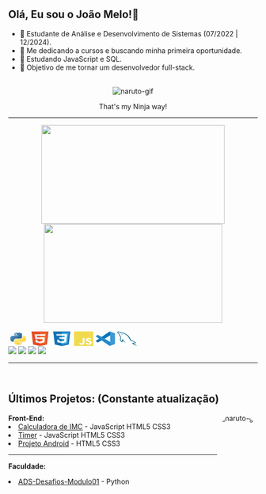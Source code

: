## Olá, Eu sou o João Melo!👋

- 🔭 Estudante de Análise e Desenvolvimento de Sistemas (07/2022 | 12/2024).
- 🔎 Me dedicando a cursos e buscando minha primeira oportunidade.
- 🌱 Estudando JavaScript e SQL.
- 💼 Objetivo de me tornar um desenvolvedor full-stack.
<div align="center"><br>
  <img alt="naruto-gif" height="130" src="https://cdn.discordapp.com/attachments/962571129493553205/1017139778644357150/naruto-hokage.gif?   width=676&height=676"></img>
  <p align="center">That's my Ninja way!</p>
  <hr></hr></div>
  <div align="center">
  <img height="200" width="370" align="center" src="https://github-readme-stats.vercel.app/api?username=devjoaomelo&show_icons=true&theme=react&include_all_commits=true&count_private=true"/>
  <img height="200" width="360" align="center" src="https://github-readme-stats.vercel.app/api/top-langs/?username=devjoaomelo&layout=compact&langs_count=7&theme=react" />
  </div>

<div align="center" style="display: inline-block"><br>
  <img align="center" alt="Jm-Python" height="30" width="40" src="https://raw.githubusercontent.com/devicons/devicon/master/icons/python/python-original.svg">
  <img align="center" alt="Jm-HTML" height="30" width="40" src="https://raw.githubusercontent.com/devicons/devicon/master/icons/html5/html5-original.svg">
  <img align="center" alt="Jm-CSS" height="30" width="40" src="https://raw.githubusercontent.com/devicons/devicon/master/icons/css3/css3-original.svg">
  <img align="center" alt="Jm-Js" height="30" width="40" src="https://raw.githubusercontent.com/devicons/devicon/master/icons/javascript/javascript-plain.svg">
  <img align="center" alt="Jm-Vs" height="30" width="40" src="https://raw.githubusercontent.com/devicons/devicon/master/icons/vscode/vscode-original.svg">
  <img align="center" alt="Jm-mysql" height="30" width="40" src="https://raw.githubusercontent.com/devicons/devicon/master/icons/mysql/mysql-original.svg">
  
</div>
 <br>
  <div style="display: inline-block" align="center"> 
  <a href="https://instagram.com/fodjao" target="_blank"><img src="https://img.shields.io/badge/-Instagram-%23E4405F?style=for-the-badge&logo=instagram&logoColor=white" target="_blank"></a>
 	<a href="https://www.twitch.tv/fodjao" target="_blank"><img src="https://img.shields.io/badge/Twitch-9146FF?style=for-the-badge&logo=twitch&logoColor=white" target="_blank"></a>
  <a href = "mailto:devjoaomelo@gmail.com"><img src="https://img.shields.io/badge/-Gmail-%23333?style=for-the-badge&logo=gmail&logoColor=white" target="_blank"></a>
  <a href="https://www.linkedin.com/in/joaogmelo/" target="_blank"><img src="https://img.shields.io/badge/-LinkedIn-%230077B5?style=for-the-badge&logo=linkedin&logoColor=white" target="_blank"></a></div>
<hr><br>


## Últimos Projetos: (Constante atualização)
<img align="right" alt="naruto-gif" height="200" style="border-radius:50px;" src="https://cdn.discordapp.com/attachments/962571129493553205/1017143930703323187/pikaxe.gif?width=676&height=676"></img>
<div align="left">
<strong>Front-End:</strong>
    <li>
        <a href="https://devjoaomelo.github.io/JS-prac/Desafios-html-css-js/imc/">Calculadora de IMC</a> - JavaScript HTML5 CSS3 </li>
    <li>
        <a href="https://devjoaomelo.github.io/JS-prac/Desafios-html-css-js/timer/">Timer</a> - JavaScript HTML5 CSS3</li>
    <li>
        <a href="https://devjoaomelo.github.io/projeto-android/">Projeto Android</a> - HTML5 CSS3 </li>
    
    
</div>

<hr>

<strong>Faculdade:</strong>
  <li>
        <a href="https://github.com/devjoaomelo/ADS-estudos/tree/main/python-modulo01">ADS-Desafios-Modulo01</a> - Python</li>

</div>

